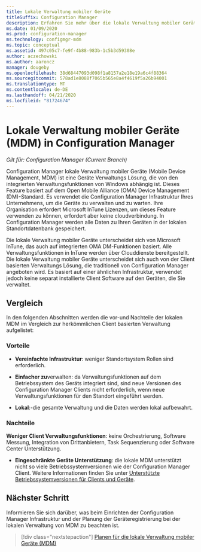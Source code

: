 ```yaml
---
title: Lokale Verwaltung mobiler Geräte
titleSuffix: Configuration Manager
description: Erfahren Sie mehr über die lokale Verwaltung mobiler Geräte (Mobile Device Management, MDM) in Configuration Manager
ms.date: 01/09/2020
ms.prod: configuration-manager
ms.technology: configmgr-mdm
ms.topic: conceptual
ms.assetid: 497c05c7-fe9f-4b88-983b-1c5b3d59308e
author: aczechowski
ms.author: aaroncz
manager: dougeby
ms.openlocfilehash: 38d68447093d098f1a8157a2e18e19a6c4f88364
ms.sourcegitcommit: 578ad1e8088f7065b565e8a4f4619f5a26b94001
ms.translationtype: MT
ms.contentlocale: de-DE
ms.lasthandoff: 04/21/2020
ms.locfileid: "81724674"
---
```

# <a name="on-premises-mdm-in-configuration-manager"></a>Lokale Verwaltung mobiler Geräte (MDM) in Configuration Manager

*Gilt für: Configuration Manager (Current Branch)*

Configuration Manager lokale Verwaltung mobiler Geräte (Mobile Device Management, MDM) ist eine Geräte Verwaltungs Lösung, die von den integrierten Verwaltungsfunktionen von Windows abhängig ist. Dieses Feature basiert auf dem Open Mobile Alliance (OMA) Device Management (DM)-Standard. Es verwendet die Configuration Manager Infrastruktur Ihres Unternehmens, um die Geräte zu verwalten und zu warten. Ihre Organisation erfordert Microsoft InTune Lizenzen, um dieses Feature verwenden zu können, erfordert aber keine cloudverbindung. In Configuration Manager werden alle Daten zu Ihren Geräten in der lokalen Standortdatenbank gespeichert.

Die lokale Verwaltung mobiler Geräte unterscheidet sich von Microsoft InTune, das auch auf integrierten OMA DM-Funktionen basiert. Alle Verwaltungsfunktionen in InTune werden über Clouddienste bereitgestellt. Die lokale Verwaltung mobiler Geräte unterscheidet sich auch von der Client basierten Verwaltungs Lösung, die traditionell von Configuration Manager angeboten wird. Es basiert auf einer ähnlichen Infrastruktur, verwendet jedoch keine separat installierte Client Software auf den Geräten, die Sie verwaltet.  

## <a name="comparison"></a>Vergleich

In den folgenden Abschnitten werden die vor-und Nachteile der lokalen MDM im Vergleich zur herkömmlichen Client basierten Verwaltung aufgelistet:  

### <a name="advantages"></a>Vorteile

- **Vereinfachte Infrastruktur**: weniger Standortsystem Rollen sind erforderlich.

- **Einfacher zu**verwalten: da Verwaltungsfunktionen auf dem Betriebssystem des Geräts integriert sind, sind neue Versionen des Configuration Manager Clients nicht erforderlich, wenn neue Verwaltungsfunktionen für den Standort eingeführt werden.

- **Lokal**:-die gesamte Verwaltung und die Daten werden lokal aufbewahrt.

### <a name="disadvantages"></a>Nachteile

**Weniger Client Verwaltungsfunktionen**: keine Orchestrierung, Software Messung, Integration von Drittanbietern, Task Sequenzierung oder Software Center Unterstützung.

- **Eingeschränkte Geräte Unterstützung**: die lokale MDM unterstützt nicht so viele Betriebssystemversionen wie der Configuration Manager Client. Weitere Informationen finden Sie unter [Unterstützte Betriebssystemversionen für Clients und Geräte](../../core/plan-design/configs/supported-operating-systems-for-clients-and-devices.md#bkmk_OnpremOS).

## <a name="next-step"></a>Nächster Schritt

Informieren Sie sich darüber, was beim Einrichten der Configuration Manager Infrastruktur und der Planung der Geräteregistrierung bei der lokalen Verwaltung von MDM zu beachten ist.

> [!div class="nextstepaction"]
> [Planen für die lokale Verwaltung mobiler Geräte (MDM)](../plan-design/plan-on-premises-mdm.md)  
